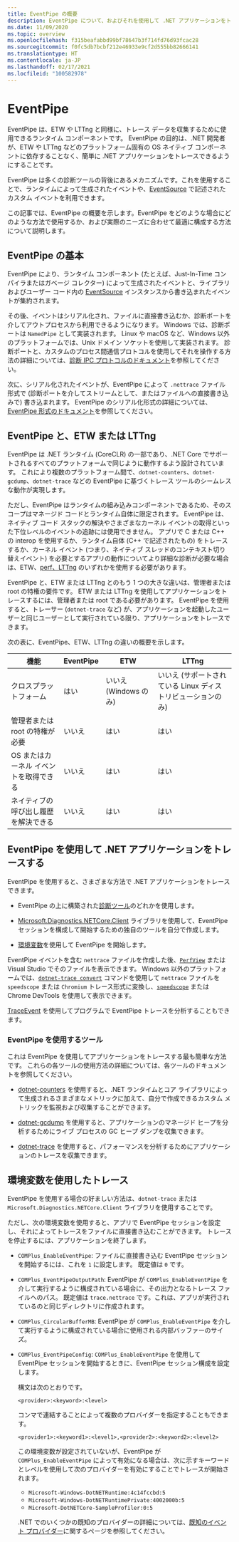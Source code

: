 ```yaml
---
title: EventPipe の概要
description: EventPipe について、およびそれを使用して .NET アプリケーションをトレースし、パフォーマンスの問題を診断する方法について説明します。
ms.date: 11/09/2020
ms.topic: overview
ms.openlocfilehash: f315beafabbd99bf78647b3f714fd76d93fcac28
ms.sourcegitcommit: f0fc5db7bcbf212e46933e9cf2d555bb82666141
ms.translationtype: HT
ms.contentlocale: ja-JP
ms.lasthandoff: 02/17/2021
ms.locfileid: "100582978"
---
```

# <a name="eventpipe"></a>EventPipe

EventPipe は、ETW や LTTng と同様に、トレース データを収集するために使用できるランタイム コンポーネントです。 EventPipe の目的は、.NET 開発者が、ETW や LTTng などのプラットフォーム固有の OS ネイティブ コンポーネントに依存することなく、簡単に .NET アプリケーションをトレースできるようにすることです。

EventPipe は多くの診断ツールの背後にあるメカニズムです。これを使用することで、ランタイムによって生成されたイベントや、[EventSource](xref:System.Diagnostics.Tracing.EventSource) で記述されたカスタム イベントを利用できます。

この記事では、EventPipe の概要を示します。EventPipe をどのような場合にどのような方法で使用するか、および実際のニーズに合わせて最適に構成する方法について説明します。

## <a name="eventpipe-basics"></a>EventPipe の基本

EventPipe により、ランタイム コンポーネント (たとえば、Just-In-Time コンパイラまたはガベージ コレクター) によって生成されたイベントと、ライブラリおよびユーザー コード内の [EventSource](xref:System.Diagnostics.Tracing.EventSource) インスタンスから書き込まれたイベントが集約されます。

その後、イベントはシリアル化され、ファイルに直接書き込むか、診断ポートを介してアウトプロセスから利用できるようになります。 Windows では、診断ポートは `NamedPipe` として実装されます。 Linux や macOS など、Windows 以外のプラットフォームでは、Unix ドメイン ソケットを使用して実装されます。 診断ポートと、カスタムのプロセス間通信プロトコルを使用してそれを操作する方法の詳細については、[診断 IPC プロトコルのドキュメント](https://github.com/dotnet/diagnostics/blob/master/documentation/design-docs/ipc-protocol.md)を参照してください。

次に、シリアル化されたイベントが、EventPipe によって `.nettrace` ファイル形式で (診断ポートを介してストリームとして、またはファイルへの直接書き込みで) 書き込まれます。 EventPipe のシリアル化形式の詳細については、[EventPipe 形式のドキュメント](https://github.com/microsoft/perfview/blob/master/src/TraceEvent/EventPipe/EventPipeFormat.md)を参照してください。

## <a name="eventpipe-vs-etwlttng"></a>EventPipe と、ETW または LTTng

EventPipe は .NET ランタイム (CoreCLR) の一部であり、.NET Core でサポートされるすべてのプラットフォームで同じように動作するよう設計されています。 これにより複数のプラットフォーム間で、`dotnet-counters`、`dotnet-gcdump`、`dotnet-trace` などの EventPipe に基づくトレース ツールのシームレスな動作が実現します。

ただし、EventPipe はランタイムの組み込みコンポーネントであるため、そのスコープはマネージド コードとランタイム自体に限定されます。 EventPipe は、ネイティブ コード スタックの解決やさまざまなカーネル イベントの取得といった下位レベルのイベントの追跡には使用できません。 アプリで C または C++ の interop を使用するか、ランタイム自体 (C++ で記述されたもの) をトレースするか、カーネル イベント (つまり、ネイティブ スレッドのコンテキスト切り替えイベント) を必要とするアプリの動作についてより詳細な診断が必要な場合は、ETW、[perf、LTTng](./trace-perfcollect-lttng.md) のいずれかを使用する必要があります。

EventPipe と、ETW または LTTng とのもう 1 つの大きな違いは、管理者または root の特権の要件です。 ETW または LTTng を使用してアプリケーションをトレースするには、管理者または root である必要があります。 EventPipe を使用すると、トレーサー (`dotnet-trace` など) が、アプリケーションを起動したユーザーと同じユーザーとして実行されている限り、アプリケーションをトレースできます。

次の表に、EventPipe、ETW、LTTng の違いの概要を示します。

|機能|EventPipe|ETW|LTTng|
|-------|---------|---|-----------|
|クロスプラットフォーム|はい|いいえ (Windows のみ)|いいえ (サポートされている Linux ディストリビューションのみ)|
|管理者または root の特権が必要|いいえ|はい|はい|
|OS またはカーネル イベントを取得できる|いいえ|はい|はい|
|ネイティブの呼び出し履歴を解決できる|いいえ|はい|はい|

## <a name="use-eventpipe-to-trace-your-net-application"></a>EventPipe を使用して .NET アプリケーションをトレースする

EventPipe を使用すると、さまざまな方法で .NET アプリケーションをトレースできます。

* EventPipe の上に構築された[診断ツール](#tools-that-use-eventpipe)のどれかを使用します。

* [Microsoft.Diagnostics.NETCore.Client](https://github.com/dotnet/diagnostics/blob/master/documentation/diagnostics-client-library-instructions.md) ライブラリを使用して、EventPipe セッションを構成して開始するための独自のツールを自分で作成します。

* [環境変数](#trace-using-environment-variables)を使用して EventPipe を開始します。

EventPipe イベントを含む `nettrace` ファイルを作成した後、[`PerfView`](https://github.com/Microsoft/perfview#perfview-overview) または Visual Studio でそのファイルを表示できます。 Windows 以外のプラットフォームでは、[`dotnet-trace convert`](./dotnet-trace.md#dotnet-trace-convert) コマンドを使用して `nettrace` ファイルを `speedscope` または `Chromium` トレース形式に変換し、[`speedscope`](https://www.speedscope.app/) または Chrome DevTools を使用して表示できます。

[TraceEvent](https://github.com/Microsoft/perfview/blob/master/documentation/TraceEvent/TraceEventLibrary.md) を使用してプログラムで EventPipe トレースを分析することもできます。

### <a name="tools-that-use-eventpipe"></a>EventPipe を使用するツール

これは EventPipe を使用してアプリケーションをトレースする最も簡単な方法です。 これらの各ツールの使用方法の詳細については、各ツールのドキュメントを参照してください。

* [dotnet-counters](./dotnet-counters.md) を使用すると、.NET ランタイムとコア ライブラリによって生成されるさまざまなメトリックに加えて、自分で作成できるカスタム メトリックを監視および収集することができます。

* [dotnet-gcdump](./dotnet-gcdump.md) を使用すると、アプリケーションのマネージド ヒープを分析するためにライブ プロセスの GC ヒープ ダンプを収集できます。

* [dotnet-trace](./dotnet-trace.md) を使用すると、パフォーマンスを分析するためにアプリケーションのトレースを収集できます。

## <a name="trace-using-environment-variables"></a>環境変数を使用したトレース

EventPipe を使用する場合の好ましい方法は、`dotnet-trace` または `Microsoft.Diagnostics.NETCore.Client` ライブラリを使用することです。

ただし、次の環境変数を使用すると、アプリで EventPipe セッションを設定し、それによってトレースをファイルに直接書き込むことができます。 トレースを停止するには、アプリケーションを終了します。

* `COMPlus_EnableEventPipe`: ファイルに直接書き込む EventPipe セッションを開始するには、これを `1` に設定します。 既定値は `0` です。

* `COMPlus_EventPipeOutputPath`: EventPipe が `COMPlus_EnableEventPipe` を介して実行するように構成されている場合に、その出力となるトレース ファイルへのパス。 既定値は `trace.nettrace` です。これは、アプリが実行されているのと同じディレクトリに作成されます。

* `COMPlus_CircularBufferMB`: EventPipe が `COMPlus_EnableEventPipe` を介して実行するように構成されている場合に使用される内部バッファーのサイズ。

* `COMPlus_EventPipeConfig`: `COMPlus_EnableEventPipe` を使用して EventPipe セッションを開始するときに、EventPipe セッション構成を設定します。

  構文は次のとおりです。

  `<provider>:<keyword>:<level>`

  コンマで連結することによって複数のプロバイダーを指定することもできます。

  `<provider1>:<keyword1>:<level1>,<provider2>:<keyword2>:<level2>`

  この環境変数が設定されていないが、EventPipe が `COMPlus_EnableEventPipe` によって有効になる場合は、次に示すキーワードとレベルを使用して次のプロバイダーを有効にすることでトレースが開始されます。

  - `Microsoft-Windows-DotNETRuntime:4c14fccbd:5`
  - `Microsoft-Windows-DotNETRuntimePrivate:4002000b:5`
  - `Microsoft-DotNETCore-SampleProfiler:0:5`

  .NET でのいくつかの既知のプロバイダーの詳細については、[既知のイベント プロバイダー](./well-known-event-providers.md)に関するページを参照してください。
